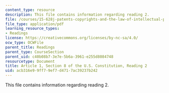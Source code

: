 ```yaml
---
content_type: resource
description: This file contains information regarding reading 2.
file: /courses/15-628j-patents-copyrights-and-the-law-of-intellectual-property-spring-2013/acb316e99ff79ef7d4717ac39237b242_MIT15_628JS13_read02.pdf
file_type: application/pdf
learning_resource_types:
- Readings
license: https://creativecommons.org/licenses/by-nc-sa/4.0/
ocw_type: OCWFile
parent_title: Readings
parent_type: CourseSection
parent_uid: c40b08b7-3e7e-5b6a-3961-e255d8084748
resourcetype: Document
title: Article 1, Section 8 of the U.S. Constitution, Reading 2
uid: acb316e9-9ff7-9ef7-d471-7ac39237b242
---
```

This file contains information regarding reading 2.